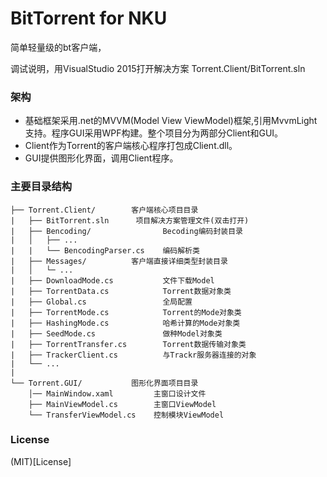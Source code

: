 BitTorrent for NKU
==========
简单轻量级的bt客户端，

调试说明，用VisualStudio 2015打开解决方案 Torrent.Client/BitTorrent.sln

### 架构
* 基础框架采用.net的MVVM(Model View ViewModel)框架,引用MvvmLight支持。程序GUI采用WPF构建。整个项目分为两部分Client和GUI。
* Client作为Torrent的客户端核心程序打包成Client.dll。
* GUI提供图形化界面，调用Client程序。


### 主要目录结构
```
├── Torrent.Client/        客户端核心项目目录
|   ├── BitTorrent.sln      项目解决方案管理文件(双击打开)
|   ├── Bencoding/                Becoding编码封装目录
|   │   ├── ...         
|   |   └── BencodingParser.cs    编码解析类
|   ├── Messages/          客户端直接详细类型封装目录
|   │   └─ ...         
|   ├── DownloadMode.cs           文件下载Model
|   ├── TorrentData.cs            Torrent数据对象类
|   ├── Global.cs                 全局配置
|   ├── TorrentMode.cs            Torrent的Mode对象类
|   ├── HashingMode.cs            哈希计算的Mode对象类
|   ├── SeedMode.cs               做种Model对象类
|   ├── TorrentTransfer.cs        Torrent数据传输对象类
|   ├── TrackerClient.cs          与Trackr服务器连接的对象
|   └── ...
|
└── Torrent.GUI/           图形化界面项目目录
    │── MainWindow.xaml         主窗口设计文件
    ├── MainViewModel.cs        主窗口ViewModel
    └── TransferViewModel.cs    控制模块ViewModel  
```

### License
(MIT)[License]